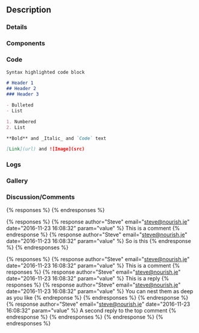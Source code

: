 ## Description

### Details

### Components

### Code
```markdown
Syntax highlighted code block

# Header 1
## Header 2
### Header 3

- Bulleted
- List

1. Numbered
2. List

**Bold** and _Italic_ and `Code` text

[Link](url) and ![Image](src)
```
### Logs
### Gallery
### Discussion/Comments
<!-- Adds an empty comment section to the page -->
{% responses %}
{% endresponses %}

<!-- Top level comments -->
{% responses %}
  {% response author="Steve" email="steve@nourish.je" date="2016-11-23 16:08:32" param="value" %}
    This is a comment
  {% endresponse %}
  {% response author="Steve" email="steve@nourish.je" date="2016-11-23 16:08:32" param="value" %}
    So is this
  {% endresponse %}
{% endresponses %}

<!-- Threaded comments -->
{% responses %}
  {% response author="Steve" email="steve@nourish.je" date="2016-11-23 16:08:32" param="value" %}
    This is a comment
    {% responses %}
      {% response author="Steve" email="steve@nourish.je" date="2016-11-23 16:08:32" param="value" %}
        This is a reply
        {% responses %}
          {% response author="Steve" email="steve@nourish.je" date="2016-11-23 16:08:32" param="value" %}
            You can nest them as deep as you like
          {% endreponse %}
        {% endresponses %}
      {% endresponse %}
      {% response author="Steve" email="steve@nourish.je" date="2016-11-23 16:08:32" param="value" %}
        A second reply to the top comment
      {% endresponse %}
    {% endresponses %}
  {% endresponse %}
{% endresponses %}
